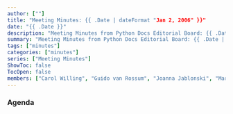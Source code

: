 ```yaml
---
author: [""]
title: "Meeting Minutes: {{ .Date | dateFormat "Jan 2, 2006" }}"
date: "{{ .Date }}"
description: "Meeting Minutes from Python Docs Editorial Board: {{ .Date | dateFormat "Jan 2, 2006" }}"
summary: "Meeting Minutes from Python Docs Editorial Board: {{ .Date | dateFormat "Jan 2, 2006" }}"
tags: ["minutes"]
categories: ["minutes"]
series: ["Meeting Minutes"]
ShowToc: false
TocOpen: false
members: ["Carol Willing", "Guido van Rossum", "Joanna Jablonski", "Mariatta", "Ned Batchelder"]
---
```


### Agenda



